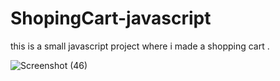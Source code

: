 # ShopingCart-javascript
this is a small javascript project  where i made a shopping cart .

![Screenshot (46)](https://user-images.githubusercontent.com/108680813/233803776-4dcb4720-764c-4729-8184-6de906326e61.png)
